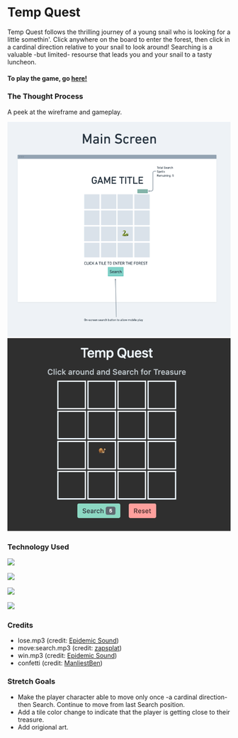 
# Temp Quest

Temp Quest follows the thrilling journey of a young snail who is looking for a little somethin'.
Click anywhere on the board to enter the forest, then click in a cardinal direction relative to your snail to look around! Searching is a valuable -but limited- resourse that leads you and your snail to a tasty luncheon. 

#### To play the game, go [here!](https://temporary-quest.surge.sh/)


### **The Thought Process**

A peek at the wireframe and gameplay.

![](readme-imgs/wireframe1.png)
![](readme-imgs/game1.png)

### **Technology Used** 

![](https://img.shields.io/badge/Bootstrap-563D7C?style=for-the-badge&logo=bootstrap&logoColor=white)

![](https://img.shields.io/badge/HTML5-E34F26?style=for-the-badge&logo=html5&logoColor=white)

![](https://img.shields.io/badge/CSS3-1572B6?style=for-the-badge&logo=css3&logoColor=white)

![](https://img.shields.io/badge/JavaScript-323330?style=for-the-badge&logo=javascript&logoColor=F7DF1E)

### **Credits**

- lose.mp3 (credit: [Epidemic Sound](https://www.epidemicsound.com/track/n31O3BxPsd/))
- move:search.mp3 (credit: [zapsplat](https://www.zapsplat.com/music/game-sound-designed-bubble-pop-17/))
- win.mp3 (credit: [Epidemic Sound](https://www.epidemicsound.com/track/Chh9DXAYKv/))
- confetti (credit: [ManliestBen](https://github.com/SEI-Remote/confetti))

### **Stretch Goals**

- Make the player character able to move only once -a cardinal direction- then Search. Continue to move from last Search position.
- Add a tile color change to indicate that the player is getting close to their treasure.
- Add origional art. 







